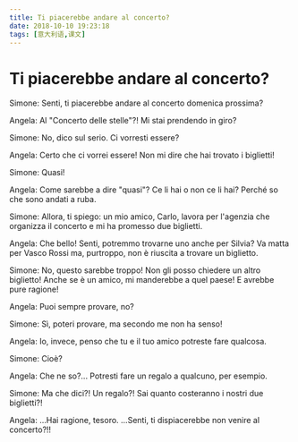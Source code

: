 ```yaml
---
title: Ti piacerebbe andare al concerto?
date: 2018-10-10 19:23:18
tags: [意大利语,课文]
---
```

# Ti piacerebbe andare al concerto?

Simone: Senti, ti piacerebbe andare al concerto domenica prossima?

Angela: Al "Concerto delle stelle"?! Mi stai prendendo in giro?

Simone: No, dico sul serio. Ci vorresti essere?

Angela: Certo che ci vorrei essere! Non mi dire che hai trovato i biglietti!

Simone: Quasi!

Angela: Come sarebbe a dire "quasi"? Ce li hai o non ce li hai? Perché so che sono andati a ruba.

Simone: Allora, ti spiego: un mio amico, Carlo, lavora per l'agenzia che organizza il concerto e mi ha promesso due biglietti.

Angela: Che bello! Senti, potremmo trovarne uno anche per Silvia? Va matta per Vasco Rossi ma, purtroppo, non è riuscita a trovare un biglietto.

Simone: No, questo sarebbe troppo! Non gli posso chiedere un altro biglietto! Anche se è un amico, mi manderebbe a quel paese! E avrebbe pure ragione!

Angela: Puoi sempre provare, no?

Simone: Sì, poteri provare, ma secondo me non ha senso!

Angela: Io, invece, penso che tu e il tuo amico potreste fare qualcosa.

Simone: Cioè?

Angela: Che ne so?... Potresti fare un regalo a qualcuno, per esempio.

Simone: Ma che dici?! Un regalo?! Sai quanto costeranno i nostri due biglietti?!

Angela: ...Hai ragione, tesoro. ...Senti, ti dispiacerebbe non venire al concerto?!!
